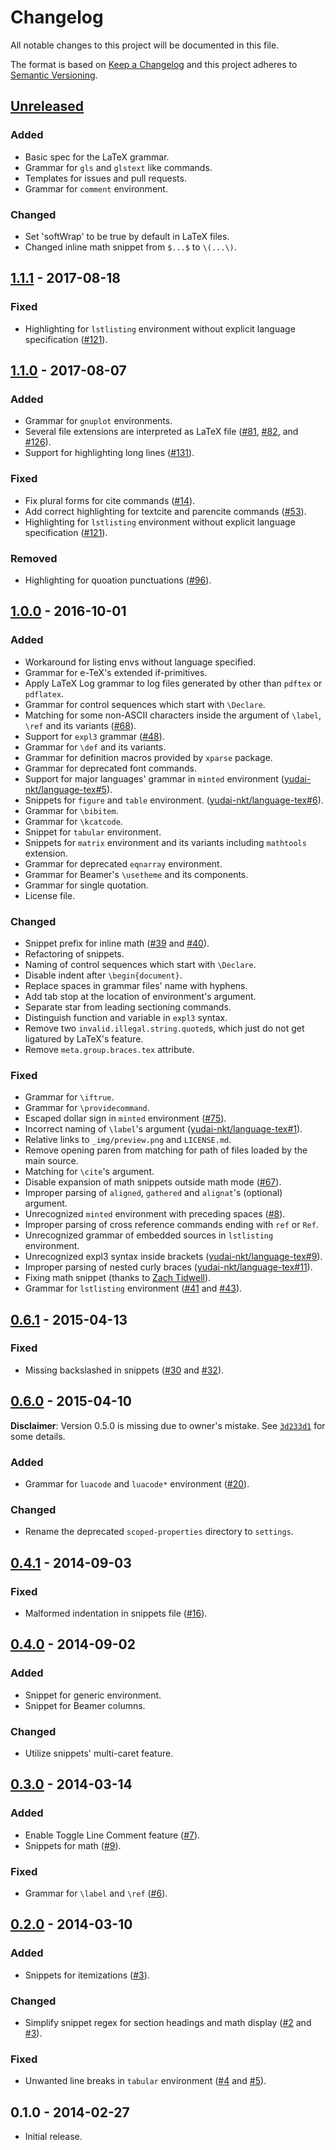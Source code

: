 # Changelog
All notable changes to this project will be documented in this file.

The format is based on [Keep a Changelog](http://keepachangelog.com/en/1.0.0/)
and this project adheres to [Semantic Versioning](http://semver.org/spec/v2.0.0.html).

## [Unreleased]
<!--
For contributors: please write down the summary of your change in this Unreleased section
based on http://keepachangelog.com/en/1.0.0/
-->

### Added
- Basic spec for the LaTeX grammar.
- Grammar for `gls` and `glstext` like commands.
- Templates for issues and pull requests.
- Grammar for `comment` environment.

### Changed
- Set 'softWrap' to be true by default in LaTeX files.
- Changed inline math snippet from `$...$` to `\(...\)`.

## [1.1.1] - 2017-08-18
### Fixed
- Highlighting for `lstlisting` environment without explicit language specification ([#121](https://github.com/area/language-latex/pull/121)).

## [1.1.0] - 2017-08-07
### Added
- Grammar for `gnuplot` environments.
- Several file extensions are interpreted as LaTeX file ([#81](https://github.com/area/language-latex/pull/81), [#82](https://github.com/area/language-latex/pull/82), and
[#126](https://github.com/area/language-latex/pull/126)).
- Support for highlighting long lines ([#131](https://github.com/area/language-latex/pull/131)).

### Fixed
- Fix plural forms for cite commands ([#14](https://github.com/area/language-latex/issues/14)).
- Add correct highlighting for textcite and parencite commands ([#53](https://github.com/area/language-latex/pull/53)).
- Highlighting for `lstlisting` environment without explicit language specification ([#121](https://github.com/area/language-latex/pull/121)).

### Removed
- Highlighting for quoation punctuations ([#96](https://github.com/area/language-latex/pull/96)).

## [1.0.0] - 2016-10-01
### Added
- Workaround for listing envs without language specified.
- Grammar for e-TeX's extended if-primitives.
- Apply LaTeX Log grammar to log files generated by other than `pdftex` or `pdflatex`.
- Grammar for control sequences which start with `\Declare`.
- Matching for some non-ASCII characters inside the argument of `\label`, `\ref` and its variants ([#68](https://github.com/area/language-latex/issues/68)).
- Support for `expl3` grammar ([#48](https://github.com/area/language-latex/issues/48)).
- Grammar for `\def` and its variants.
- Grammar for definition macros provided by `xparse` package.
- Grammar for deprecated font commands.
- Support for major languages' grammar in `minted` environment ([yudai-nkt/language-tex#5](https://github.com/yudai-nkt/language-tex/pull/5)).
- Snippets for `figure` and `table` environment. ([yudai-nkt/language-tex#6](https://github.com/yudai-nkt/language-tex/pull/6)).
- Grammar for `\bibitem`.
- Grammar for `\kcatcode`.
- Snippet for `tabular` environment.
- Snippets for `matrix` environment and its variants including `mathtools` extension.
- Grammar for deprecated `eqnarray` environment.
- Grammar for Beamer's `\usetheme` and its components.
- Grammar for single quotation.
- License file.

### Changed
- Snippet prefix for inline math ([#39](https://github.com/area/language-latex/issues/39) and [#40](https://github.com/area/language-latex/pull/40)).
- Refactoring of snippets.
- Naming of control sequences which start with `\Declare`.
- Disable indent after `\begin{document}`.
- Replace spaces in grammar files' name with hyphens.
- Add tab stop at the location of environment's argument.
- Separate star from leading sectioning commands.
- Distinguish function and variable in `expl3` syntax.
- Remove two `invalid.illegal.string.quoted`s, which just do not get ligatured by LaTeX's feature.
- Remove `meta.group.braces.tex` attribute.

### Fixed
- Grammar for `\iftrue`.
- Grammar for `\providecommand`.
- Escaped dollar sign in `minted` environment ([#75](https://github.com/area/language-latex/issues/75)).
- Incorrect naming of `\label`'s argument ([yudai-nkt/language-tex#1](https://github.com/yudai-nkt/language-tex/pull/1)).
- Relative links to `_img/preview.png` and `LICENSE.md`.
- Remove opening paren from matching for path of files loaded by the main source.
- Matching for `\cite`'s argument.
- Disable expansion of math snippets outside math mode ([#67](https://github.com/area/language-latex/issues/67)).
- Improper parsing of `aligned`, `gathered` and `alignat`'s (optional) argument.
- Unrecognized `minted` environment with preceding spaces ([#8](https://github.com/yudai-nkt/language-tex/pull/8)).
- Improper parsing of cross reference commands ending with `ref` or `Ref`.
- Unrecognized grammar of embedded sources in `lstlisting` environment.
- Unrecognized expl3 syntax inside brackets ([yudai-nkt/language-tex#9](https://github.com/yudai-nkt/language-tex/issues/9)).
- Improper parsing of nested curly braces ([yudai-nkt/language-tex#11](https://github.com/yudai-nkt/language-tex/issues/11)).
- Fixing math snippet (thanks to [Zach Tidwell](https://github.com/hzach)).
- Grammar for `lstlisting` environment ([#41](https://github.com/area/language-latex/issues/41) and [#43](https://github.com/area/language-latex/pull/43)).

## [0.6.1] - 2015-04-13
### Fixed
- Missing backslashed in snippets ([#30](https://github.com/area/language-latex/issues/30) and [#32](https://github.com/area/language-latex/pull/32)).

## [0.6.0] - 2015-04-10
__Disclaimer__: Version 0.5.0 is missing due to owner's mistake. See [`3d233d1`](https://github.com/area/language-latex/commit/3d233d1adf72d693cece41ccb55b83e983d8308c) for some details.

### Added
- Grammar for `luacode` and `luacode*` environment ([#20](https://github.com/area/language-latex/pull/20)).

### Changed
- Rename the deprecated `scoped-properties` directory to `settings`.

## [0.4.1] - 2014-09-03
### Fixed
- Malformed indentation in snippets file ([#16](https://github.com/area/language-latex/issues/16)).

## [0.4.0] - 2014-09-02
### Added
- Snippet for generic environment.
- Snippet for Beamer columns.

### Changed
- Utilize snippets' multi-caret feature.

## [0.3.0] - 2014-03-14
### Added
- Enable Toggle Line Comment feature ([#7](https://github.com/area/language-latex/issues/7)).
- Snippets for math ([#9](https://github.com/area/language-latex/pull/9)).

### Fixed
- Grammar for `\label` and `\ref` ([#6](https://github.com/area/language-latex/issues/6)).

## [0.2.0] - 2014-03-10
### Added
- Snippets for itemizations ([#3](https://github.com/area/language-latex/pull/3)).

### Changed
- Simplify snippet regex for section headings and math display ([#2](https://github.com/area/language-latex/pull/2) and [#3](https://github.com/area/language-latex/pull/3)).

### Fixed
- Unwanted line breaks in `tabular` environment ([#4](https://github.com/area/language-latex/issues/4) and [#5](https://github.com/area/language-latex/pull/5)).

## 0.1.0 - 2014-02-27
- Initial release.

[Unreleased]: https://github.com/area/language-latex/compare/v1.1.1...HEAD
[1.1.1]: https://github.com/area/language-latex/compare/v1.1.0...v1.1.1
[1.1.0]: https://github.com/area/language-latex/compare/v0.1.0...v1.1.0
[1.0.0]: https://github.com/area/language-latex/compare/v0.6.1...v1.0.0
[0.6.1]: https://github.com/area/language-latex/compare/v0.6.0...v0.6.1
[0.6.0]: https://github.com/area/language-latex/compare/v0.4.1...v0.6.0
[0.4.1]: https://github.com/area/language-latex/compare/v0.4.0...v0.4.1
[0.4.0]: https://github.com/area/language-latex/compare/v0.3.0...v0.4.0
[0.3.0]: https://github.com/area/language-latex/compare/v0.2.0...v0.3.0
[0.2.0]: https://github.com/area/language-latex/compare/v0.1.0...v0.2.0
